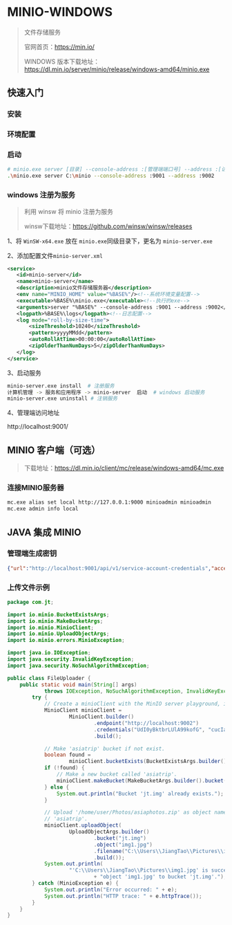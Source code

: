 # MINIO-WINDOWS

> 文件存储服务
>
> 官网首页：https://min.io/
>
> WINDOWS 版本下载地址：https://dl.min.io/server/minio/release/windows-amd64/minio.exe

## 快速入门

### 安装

### 环境配置

### 启动

~~~bash
# minio.exe server [目录] --console-address :[管理端端口号] --address :[访问端端口号]
.\minio.exe server C:\minio --console-address :9001 --address :9002
~~~

### windows 注册为服务

> 利用 winsw 将 minio 注册为服务
>
> winsw下载地址：https://github.com/winsw/winsw/releases

1、将 `WinSW-x64.exe` 放在 `minio.exe`同级目录下，更名为 `minio-server.exe`

2、添加配置文件`minio-server.xml`

~~~xml
<service>
   <id>minio-server</id>
   <name>minio-server</name>
   <description>minio文件存储服务器</description>
   <env name="MINIO_HOME" value="%BASE%"/><!--系统环境变量配置-->
   <executable>%BASE%\minio.exe</executable><!--执行的exe-->
   <arguments>server "%BASE%" --console-address :9001 --address :9002</arguments><!--执行参数-->
   <logpath>%BASE%\logs</logpath><!--日志配置-->
   <log mode="roll-by-size-time">
       <sizeThreshold>10240</sizeThreshold>
       <pattern>yyyyMMdd</pattern>
       <autoRollAtTime>00:00:00</autoRollAtTime>
       <zipOlderThanNumDays>5</zipOlderThanNumDays>
   </log>
</service>
~~~

3、启动服务

~~~bash
minio-server.exe install  # 注册服务
计算机管理 -> 服务和应用程序 -> minio-server  启动  # windows 启动服务
minio-server.exe uninstall # 注销服务
~~~

4、管理端访问地址

http://localhost:9001/

## MINIO 客户端（可选）

> 下载地址：https://dl.min.io/client/mc/release/windows-amd64/mc.exe

### 连接MINIO服务器

~~~bash
mc.exe alias set local http://127.0.0.1:9000 minioadmin minioadmin
mc.exe admin info local
~~~

## JAVA 集成 MINIO

### 管理端生成密钥

~~~json
{"url":"http://localhost:9001/api/v1/service-account-credentials","accessKey":"UdI0yBktbrLUlA99kofG","secretKey":"cucIaU0rWhY5X2bKAFpJkScpVWKfabv8PxzQkjhU","api":"s3v4","path":"auto"}
~~~

### 上传文件示例

~~~java
package com.jt;

import io.minio.BucketExistsArgs;
import io.minio.MakeBucketArgs;
import io.minio.MinioClient;
import io.minio.UploadObjectArgs;
import io.minio.errors.MinioException;

import java.io.IOException;
import java.security.InvalidKeyException;
import java.security.NoSuchAlgorithmException;

public class FileUploader {
    public static void main(String[] args)
            throws IOException, NoSuchAlgorithmException, InvalidKeyException {
        try {
            // Create a minioClient with the MinIO server playground, its access key and secret key.
            MinioClient minioClient =
                    MinioClient.builder()
                            .endpoint("http://localhost:9002")
                            .credentials("UdI0yBktbrLUlA99kofG", "cucIaU0rWhY5X2bKAFpJkScpVWKfabv8PxzQkjhU")
                            .build();

            // Make 'asiatrip' bucket if not exist.
            boolean found =
                    minioClient.bucketExists(BucketExistsArgs.builder().bucket("jt.img").build());
            if (!found) {
                // Make a new bucket called 'asiatrip'.
                minioClient.makeBucket(MakeBucketArgs.builder().bucket("jt.img").build());
            } else {
                System.out.println("Bucket 'jt.img' already exists.");
            }

            // Upload '/home/user/Photos/asiaphotos.zip' as object name 'asiaphotos-2015.zip' to bucket
            // 'asiatrip'.
            minioClient.uploadObject(
                    UploadObjectArgs.builder()
                            .bucket("jt.img")
                            .object("img1.jpg")
                            .filename("C:\\Users\\JiangTao\\Pictures\\img1.jpg")
                            .build());
            System.out.println(
                    "'C:\\Users\\JiangTao\\Pictures\\img1.jpg' is successfully uploaded as "
                            + "object 'img1.jpg' to bucket 'jt.img'.");
        } catch (MinioException e) {
            System.out.println("Error occurred: " + e);
            System.out.println("HTTP trace: " + e.httpTrace());
        }
    }
}
~~~

